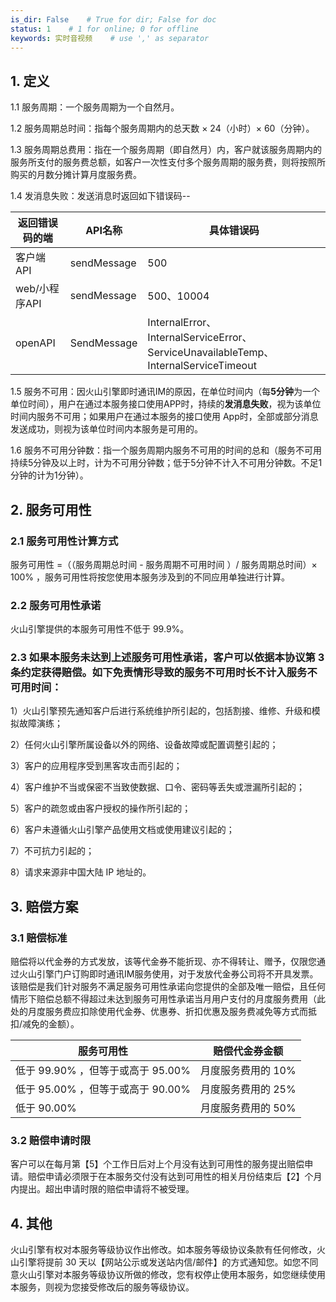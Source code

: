 ```yaml
---
is_dir: False    # True for dir; False for doc
status: 1    # 1 for online; 0 for offline
keywords: 实时音视频    # use ',' as separator
---
```


## 1. 定义

1.1 服务周期：一个服务周期为一个自然月。

1.2 服务周期总时间：指每个服务周期内的总天数 × 24（小时）× 60（分钟）。

1.3 服务周期总费用：指在一个服务周期（即自然月）内，客户就该服务周期内的服务所支付的服务费总额，如客户一次性支付多个服务周期的服务费，则将按照所购买的月数分摊计算月度服务费。

1.4 发消息失败：发送消息时返回如下错误码--

| 返回错误码的端 | API名称 | 具体错误码 |
| --- | --- | --- |
| 客户端API | sendMessage | 500 |
| web/小程序API | sendMessage | 500、10004 |
| openAPI | SendMessage | InternalError、InternalServiceError、ServiceUnavailableTemp、InternalServiceTimeout |

1.5 服务不可用：因火山引擎即时通讯IM的原因，在单位时间内（每**5分钟**为一个单位时间），用户在通过本服务接口使用APP时，持续的**发消息失败**，视为该单位时间内服务不可用；如果用户在通过本服务的接口使用 App时，全部或部分消息发送成功，则视为该单位时间内本服务是可用的。

1.6 服务不可用分钟数：指一个服务周期内服务不可用的时间的总和（服务不可用持续5分钟及以上时，计为不可用分钟数；低于5分钟不计入不可用分钟数。不足1分钟的计为1分钟）。

## 2. 服务可用性

### 2.1 服务可用性计算方式

服务可用性 =（（服务周期总时间 - 服务周期不可用时间 ）/ 服务周期总时间）× 100% ，服务可用性将按您使用本服务涉及到的不同应用单独进行计算。

### 2.2 服务可用性承诺

火山引擎提供的本服务可用性不低于 99.9%。

### 2.3 如果本服务未达到上述服务可用性承诺，客户可以依据本协议第 3 条约定获得赔偿。如下免责情形导致的服务不可用时长不计入服务不可用时间：

1）火山引擎预先通知客户后进行系统维护所引起的，包括割接、维修、升级和模拟故障演练；

2）任何火山引擎所属设备以外的网络、设备故障或配置调整引起的；

3）客户的应用程序受到黑客攻击而引起的；

4）客户维护不当或保密不当致使数据、口令、密码等丢失或泄漏所引起的；

5）客户的疏忽或由客户授权的操作所引起的；

6）客户未遵循火山引擎产品使用文档或使用建议引起的；

7）不可抗力引起的；

8）请求来源非中国大陆 IP 地址的。

## 3. 赔偿方案

### 3.1 赔偿标准

赔偿将以代金券的方式发放，该等代金券不能折现、亦不得转让、赠予，仅限您通过火山引擎门户订购即时通讯IM服务使用，对于发放代金券公司将不开具发票。该赔偿是我们针对服务不满足服务可用性承诺向您提供的全部及唯一赔偿，且任何情形下赔偿总额不得超过未达到服务可用性承诺当月用户支付的月度服务费用（此处的月度服务费应扣除使用代金券、优惠券、折扣优惠及服务费减免等方式而抵扣/减免的金额）。

| 服务可用性 | 赔偿代金券金额 |
| --- | --- |
| 低于 99.90% ，但等于或高于 95.00% | 月度服务费用的 10% |
| 低于 95.00% ，但等于或高于 90.00% | 月度服务费用的 25% |
| 低于 90.00% | 月度服务费用的 50% |

### 3.2 赔偿申请时限

客户可以在每月第【5】个工作日后对上个月没有达到可用性的服务提出赔偿申请。赔偿申请必须限于在本服务交付没有达到可用性的相关月份结束后【2】个月内提出。超出申请时限的赔偿申请将不被受理。

## 4. 其他

火山引擎有权对本服务等级协议作出修改。如本服务等级协议条款有任何修改，火山引擎将提前 30 天以【网站公示或发送站内信/邮件】的方式通知您。如您不同意火山引擎对本服务等级协议所做的修改，您有权停止使用本服务，如您继续使用本服务，则视为您接受修改后的服务等级协议。
